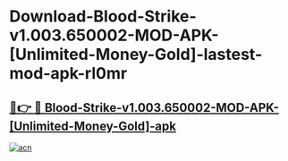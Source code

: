 # Download-Blood-Strike-v1.003.650002-MOD-APK-[Unlimited-Money-Gold]-lastest-mod-apk-rl0mr

<h2><a href="https://apkcomod.com?title=Blood-Strike-v1.003.650002-MOD-APK-[Unlimited-Money-Gold]">🔗👉 🔴 Blood-Strike-v1.003.650002-MOD-APK-[Unlimited-Money-Gold]-apk </a></h2>

[![acn](https://github.com/user-attachments/assets/0f9c940e-d8b0-45ae-aac7-cd30a18b3e1c)](https://apkcomod.com?title=Blood-Strike-v1.003.650002-MOD-APK-[Unlimited-Money-Gold])

